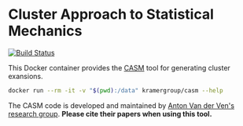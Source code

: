 # Cluster Approach to Statistical Mechanics

[![Build Status](https://drone-ci-kramergroup.serveo.net/api/badges/kramergroup/casm/status.svg)](https://drone-ci-kramergroup.serveo.net/kramergroup/casm)

This Docker container provides the [CASM](https://prisms-center.github.io/CASMcode_docs/) tool for 
generating cluster exansions.

```bash
docker run --rm -it -v "$(pwd):/data" kramergroup/casm --help
```

The CASM code is developed and maintained by [Anton Van der Ven's research group](https://labs.materials.ucsb.edu/vanderven/anton/research/casm-code). **Please cite their papers when using this tool.**


